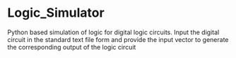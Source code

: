 # Logic_Simulator
Python based simulation of logic for digital logic circuits. Input the digital circuit in the standard text file form and provide the input vector to generate the corresponding output of the logic circuit
